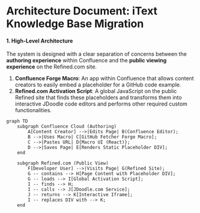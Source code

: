 # Architecture Document: iText Knowledge Base Migration

#### 1. High-Level Architecture
The system is designed with a clear separation of concerns between the **authoring experience** within Confluence and the **public viewing experience** on the Refined.com site.

1.  **Confluence Forge Macro**: An app within Confluence that allows content creators to easily embed a placeholder for a GitHub code example.
2.  **Refined.com Activation Script**: A global JavaScript on the public Refined site that finds these placeholders and transforms them into interactive JDoodle code editors and performs other required custom functionalities.

```mermaid
graph TD
    subgraph Confluence Cloud (Authoring)
        A[Content Creator] -->|Edits Page| B(Confluence Editor);
        B -->|Uses Macro| C[GitHub Fetcher Forge Macro];
        C -->|Pastes URL| D{Macro UI (React)};
        D -->|Saves Page| E[Renders Static Placeholder DIV];
    end

    subgraph Refined.com (Public View)
        F[Developer User] -->|Visits Page| G(Refined Site);
        G -- contains --> H[Page Content with Placeholder DIV];
        G -- loads --> I[Global Activation Script];
        I -- finds --> H;
        I -- calls --> J[JDoodle.com Service];
        J -- returns --> K[Interactive Iframe];
        I -- replaces DIV with --> K;
    end

    